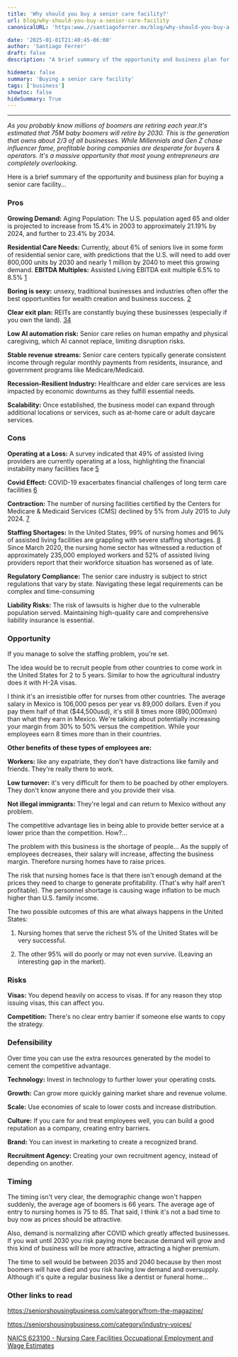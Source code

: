 ```yaml
---
title: 'Why should you buy a senior care facility?'
url: blog/why-should-you-buy-a-senior-care-facility
canonicalURL: 'https:www.//santiagoferrer.mx/blog/why-should-you-buy-a-senior-care-facility'

date: '2025-01-01T21:40:45-06:00'
author: 'Santiago Ferrer'
draft: false
description: "A brief summary of the opportunity and business plan for buying a senior care facility…"

hidemeta: false
summary: 'Buying a senior care facility'
tags: ['business']
showtoc: false
hideSummary: True
---
```

***

*As you probably know millions of boomers are retiring each year. ​​It's estimated that 75M baby boomers will retire by 2030. This is the generation that owns about 2/3 of all businesses. While Millennials and Gen Z chase influencer fame, profitable boring companies are desperate for buyers & operators. It's a massive opportunity that most young entrepreneurs are completely overlooking.*


Here is a brief summary of the opportunity and business plan for buying a senior care facility…

### Pros

**Growing Demand:** Aging Population: The U.S. population aged 65 and older is projected to increase from 15.4% in 2003 to approximately 21.19% by 2024, and further to 23.4% by 2034.

**Residential Care Needs:** Currently, about 6% of seniors live in some form of residential senior care, with predictions that the U.S. will need to add over 800,000 units by 2030 and nearly 1 million by 2040 to meet this growing demand.
**EBITDA Multiples:** Assisted Living EBITDA exit multiple 6.5% to 8.5% [1](https://firstpagesage.com/business/assisted-living-senior-care-ebitda-valuation-multiples-2023-report/)

**Boring is sexy:** unsexy, traditional businesses and industries often offer the best opportunities for wealth creation and business success. [2](https://www.youtube.com/watch?v=WooLbQ9eSyE&ab_channel=GartnerforMarketing)

**Clear exit plan:** REITs are constantly buying these businesses (especially if you own the land). [3](https://seniorshousingbusiness.com/ira-capital-acquires-seniors-housing-community-in-metro-denver-for-40m/)[4](https://seniorhousingnews.com/2024/09/30/brookdale-senior-living-agrees-to-buy-41-leased-communities-for-610m/)

**Low AI automation risk:** Senior care relies on human empathy and physical caregiving, which AI cannot replace, limiting disruption risks.

**Stable revenue streams:** Senior care centers typically generate consistent income through regular monthly payments from residents, insurance, and government programs like Medicare/Medicaid.

**Recession-Resilient Industry:** Healthcare and elder care services are less impacted by economic downturns as they fulfill essential needs.

**Scalability:** Once established, the business model can expand through additional locations or services, such as at-home care or adult daycare services.


### Cons

**Operating at a Loss:** A survey indicated that 49% of assisted living providers are currently operating at a loss, highlighting the financial instability many facilities face [5](https://www.mcknightsseniorliving.com/news/49-percent-of-assisted-living-providers-operating-at-a-loss-survey/)

**Covid Effect:** COVID-19 exacerbates financial challenges of long term care facilities [6](https://www.ahcancal.org/News-and-Communications/Press-Releases/Pages/COVID-19-Exacerbates-Financial-Challenges-Of-Long-Term-Care-Facilities.aspx)

**Contraction:** The number of nursing facilities certified by the Centers for Medicare & Medicaid Services (CMS) declined by 5% from July 2015 to July 2024. [7](https://www.kff.org/medicaid/issue-brief/a-look-at-nursing-facility-characteristics/)

**Staffing Shortages:** In the United States, 99% of nursing homes and 96% of assisted living facilities are grappling with severe staffing shortages. [8](https://agentblog.nationwide.com/commercial-insights/specialty-care/staffing-shortages-create-challenges-for-senior-living-facilities/)
Since March 2020, the nursing home sector has witnessed a reduction of approximately 235,000 employed workers and 52% of assisted living providers report that their workforce situation has worsened as of late.

**Regulatory Compliance:** The senior care industry is subject to strict regulations that vary by state. Navigating these legal requirements can be complex and time-consuming

**Liability Risks:** The risk of lawsuits is higher due to the vulnerable population served. Maintaining high-quality care and comprehensive liability insurance is essential.


### Opportunity

If you manage to solve the staffing problem, you're set. 

The idea would be to recruit people from other countries to come work in the United States for 2 to 5 years. Similar to how the agricultural industry does it with H-2A visas.

I think it's an irresistible offer for nurses from other countries. The average salary in Mexico is 106,000 pesos per year vs 89,000 dollars. Even if you pay them half of that ($44,500usd), it's still 8 times more (890,000mxn) than what they earn in Mexico. We're talking about potentially increasing your margin from 30% to 50% versus the competition. While your employees earn 8 times more than in their countries.

**Other benefits of these types of employees are:**

**Workers:** like any expatriate, they don't have distractions like family and friends. They're really there to work.

**Low turnover:** it's very difficult for them to be poached by other employers. They don't know anyone there and you provide their visa.

**Not illegal immigrants:** They're legal and can return to Mexico without any problem.

The competitive advantage lies in being able to provide better service at a lower price than the competition. How?...

The problem with this business is the shortage of people... As the supply of employees decreases, their salary will increase, affecting the business margin. Therefore nursing homes have to raise prices.

The risk that nursing homes face is that there isn't enough demand at the prices they need to charge to generate profitability. (That's why half aren't profitable). The personnel shortage is causing wage inflation to be much higher than U.S. family income.

The two possible outcomes of this are what always happens in the United States:

1. Nursing homes that serve the richest 5% of the United States will be very successful.

2. The other 95% will do poorly or may not even survive. (Leaving an interesting gap in the market).

### Risks

**Visas:** You depend heavily on access to visas. If for any reason they stop issuing visas, this can affect you.

**Competition:** There's no clear entry barrier if someone else wants to copy the strategy.

### Defensibility

Over time you can use the extra resources generated by the model to cement the competitive advantage.

**Technology:** Invest in technology to further lower your operating costs.

**Growth:** Can grow more quickly gaining market share and revenue volume.

**Scale:** Use economies of scale to lower costs and increase distribution.

**Culture:** If you care for and treat employees well, you can build a good reputation as a company, creating entry barriers.

**Brand:** You can invest in marketing to create a recognized brand.

**Recruitment Agency:** Creating your own recruitment agency, instead of depending on another.

### Timing

The timing isn't very clear, the demographic change won't happen suddenly, the average age of boomers is 66 years. The average age of entry to nursing homes is 75 to 85. That said, I think it's not a bad time to buy now as prices should be attractive.

Also, demand is normalizing after COVID which greatly affected businesses. If you wait until 2030 you risk paying more because demand will grow and this kind of business will be more attractive, attracting a higher premium.

The time to sell would be between 2035 and 2040 because by then most boomers will have died and you risk having low demand and oversupply. Although it's quite a regular business like a dentist or funeral home…

### Other links to read

https://seniorshousingbusiness.com/category/from-the-magazine/ 

https://seniorshousingbusiness.com/category/industry-voices/

[NAICS 623100 - Nursing Care Facilities Occupational Employment and Wage Estimates](https://www.bls.gov/oes/2023/may/naics4_623100.htm)




